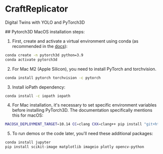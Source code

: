 # CraftReplicator
Digital Twins with YOLO and PyTorch3D



## Pytorch3D MacOS installation steps:

1. First, create and activate a virtual environment using conda (as recommended in the [docs](https://github.com/facebookresearch/pytorch3d/blob/main/INSTALL.md)):

```bash
conda create -n pytorch3d python=3.9
conda activate pytorch3d
```

2. For Mac M2 (Apple Silicon), you need to install PyTorch and torchvision. 

```bash
conda install pytorch torchvision -c pytorch
```

3. Install ioPath dependency:

```bash
conda install -c iopath iopath
```

4. For Mac installation, it's necessary to set specific environment variables before installing PyTorch3D. The documentation specifically mentions this for macOS:

```bash
MACOSX_DEPLOYMENT_TARGET=10.14 CC=clang CXX=clang++ pip install "git+https://github.com/facebookresearch/pytorch3d.git@stable"
```

5. To run demos or the code later, you'll need these additional packages:

```bash
conda install jupyter
pip install scikit-image matplotlib imageio plotly opencv-python
```

